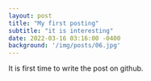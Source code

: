 ```yaml
---
layout: post
title: "My first posting"
subtitle: "it is interesting"
date: 2022-03-16 03:16:00 -0400
background: '/img/posts/06.jpg'
---
```


It is first time to write the post on github.

